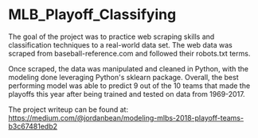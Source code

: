# MLB_Playoff_Classifying

The goal of the project was to practice web scraping skills and classification techniques to a real-world data set. The web data was scraped from baseball-reference.com and followed their robots.txt terms. 

Once scraped, the data was manipulated and cleaned in Python, with the modeling done leveraging Python's sklearn package. Overall, the best performing model was able to predict 9 out of the 10 teams that made the playoffs this year after being trained and tested on data from 1969-2017. 

The project writeup can be found at: https://medium.com/@jordanbean/modeling-mlbs-2018-playoff-teams-b3c67481edb2
